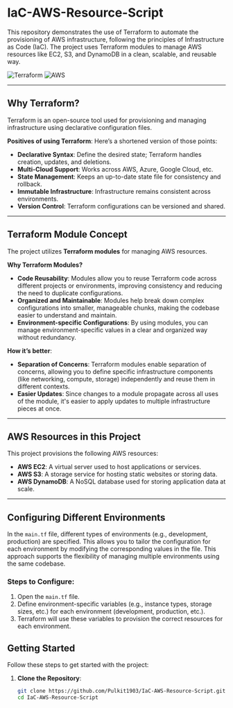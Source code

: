 # IaC-AWS-Resource-Script

This repository demonstrates the use of Terraform to automate the provisioning of AWS infrastructure, following the principles of Infrastructure as Code (IaC). The project uses Terraform modules to manage AWS resources like EC2, S3, and DynamoDB in a clean, scalable, and reusable way.

![Terraform](https://img.shields.io/badge/IaC-Terraform-5C4EE5?logo=terraform&logoColor=white)
![AWS](https://img.shields.io/badge/Cloud-AWS-FF9900?logo=amazonaws&logoColor=white)

---

## Why Terraform?

Terraform is an open-source tool used for provisioning and managing infrastructure using declarative configuration files. 

**Positives of using Terraform**:
Here’s a shortened version of those points:

- **Declarative Syntax**: Define the desired state; Terraform handles creation, updates, and deletions.
- **Multi-Cloud Support**: Works across AWS, Azure, Google Cloud, etc.
- **State Management**: Keeps an up-to-date state file for consistency and rollback.
- **Immutable Infrastructure**: Infrastructure remains consistent across environments.
- **Version Control**: Terraform configurations can be versioned and shared.

---

## Terraform Module Concept

The project utilizes **Terraform modules** for managing AWS resources. 

**Why Terraform Modules?**
- **Code Reusability**: Modules allow you to reuse Terraform code across different projects or environments, improving consistency and reducing the need to duplicate configurations.
- **Organized and Maintainable**: Modules help break down complex configurations into smaller, manageable chunks, making the codebase easier to understand and maintain.
- **Environment-specific Configurations**: By using modules, you can manage environment-specific values in a clear and organized way without redundancy.

**How it’s better**:
- **Separation of Concerns**: Terraform modules enable separation of concerns, allowing you to define specific infrastructure components (like networking, compute, storage) independently and reuse them in different contexts.
- **Easier Updates**: Since changes to a module propagate across all uses of the module, it's easier to apply updates to multiple infrastructure pieces at once.

---

## AWS Resources in this Project

This project provisions the following AWS resources:

- **AWS EC2**: A virtual server used to host applications or services.
- **AWS S3**: A storage service for hosting static websites or storing data.
- **AWS DynamoDB**: A NoSQL database used for storing application data at scale.

---

## Configuring Different Environments

In the `main.tf` file, different types of environments (e.g., development, production) are specified. This allows you to tailor the configuration for each environment by modifying the corresponding values in the file. This approach supports the flexibility of managing multiple environments using the same codebase.

### Steps to Configure:
1. Open the `main.tf` file.
2. Define environment-specific variables (e.g., instance types, storage sizes, etc.) for each environment (development, production, etc.).
3. Terraform will use these variables to provision the correct resources for each environment.

## Getting Started

Follow these steps to get started with the project:

1. **Clone the Repository**:

   ```bash
   git clone https://github.com/Pulkit1903/IaC-AWS-Resource-Script.git
   cd IaC-AWS-Resource-Script
